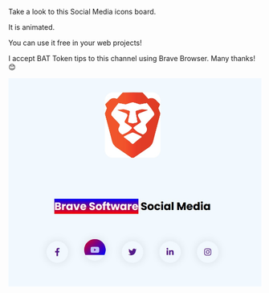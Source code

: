 Take a look to this Social Media icons board.

It is animated. 

You can use it free in your web projects!

I accept BAT Token tips to this channel using Brave Browser. Many thanks! :blush:


[![](https://github.com/fernangon/BraveSoftware-SocialMedia/blob/main/1.jpg)](https://github.com/fernangon/BraveSoftware-SocialMedia/blob/main/1.jpg)
